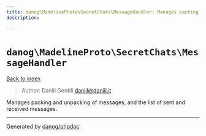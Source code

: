 ```yaml
---
title: danog\MadelineProto\SecretChats\MessageHandler: Manages packing and unpacking of messages, and the list of sent and received messages.
description: 

---
```

# `danog\MadelineProto\SecretChats\MessageHandler`
[Back to index](../../../index.md)

> Author: Daniil Gentili <daniil@daniil.it>  
  

Manages packing and unpacking of messages, and the list of sent and received messages.  



---
Generated by [danog/phpdoc](https://phpdoc.daniil.it)
